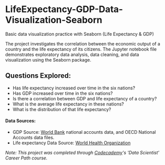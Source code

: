 # LifeExpectancy-GDP-Data-Visualization-Seaborn
Basic data visualization practice with Seaborn (Life Expectancy &amp; GDP)

The project investigates the correlation between the economic output of a country and the life expectancy of its citizens.
The Jupyter notebook file demonstrates exploratory data analysis, data cleaning, and data visualization using the Seaborn package.

## Questions Explored:
* Has life expectancy increased over time in the six nations?
* Has GDP increased over time in the six nations?
* Is there a correlation between GDP and life expectancy of a country?
* What is the average life expectancy in these nations?
* What is the distribution of that life expectancy?

#### Data Sources:
* GDP Source: [World Bank](https://data.worldbank.org/indicator/NY.GDP.MKTP.CD "World Bank") national accounts data, and OECD National Accounts data files.
* Life expectancy Data Source: [World Health Organization](https://apps.who.int/gho/data/node.main.688 "World Health Organization")


*Note: This project was completed through [Codecademy](https://www.codecademy.com/ "Codecademy")'s 'Data Scientist' Career Path course.*
